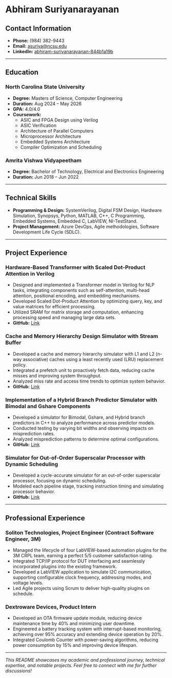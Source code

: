 # Abhiram Suriyanarayanan

## Contact Information
- **Phone:** (984) 382-9443  
- **Email:** asuriya@ncsu.edu  
- **LinkedIn:** [abhiram-suriyanarayanan-844b1a19b](https://www.linkedin.com/in/abhiram-suriyanarayanan-844b1a19b)  

---

## Education

### North Carolina State University
- **Degree:** Masters of Science, Computer Engineering  
- **Duration:** Aug 2024 – May 2026  
- **GPA:** 4.0/4.0  
- **Coursework:**  
  - ASIC and FPGA Design using Verilog  
  - ASIC Verification  
  - Architecture of Parallel Computers  
  - Microprocessor Architecture  
  - Embedded Systems Architecture  
  - Compiler Optimization and Scheduling  

### Amrita Vishwa Vidyapeetham
- **Degree:** Bachelor of Technology, Electrical and Electronics Engineering  
- **Duration:** Jun 2018 – Jun 2022  

---

## Technical Skills
- **Programming & Design:** SystemVerilog, Digital FSM Design, Hardware Simulation, Synopsys, Python, MATLAB, C++, C Programming, Embedded Systems, Embedded C, LabVIEW, NI-TestStand.  
- **Project Management:** Azure DevOps, Agile methodologies, Software Development Life Cycle (SDLC).  

---

## Project Experience

### Hardware-Based Transformer with Scaled Dot-Product Attention in Verilog
- Designed and implemented a Transformer model in Verilog for NLP tasks, integrating components such as self-attention, multi-head attention, positional encoding, and embedding mechanisms.  
- Developed Scaled Dot-Product Attention by optimizing query, key, and value matrices for efficient processing.  
- Utilized SRAM for matrix storage and computation, enhancing processing speed and managing large data sets.  
- **GitHub:** [Link](#)

### Cache and Memory Hierarchy Design Simulator with Stream Buffer
- Developed a cache and memory hierarchy simulator with L1 and L2 (n-way associative) caches using a least recently used (LRU) replacement policy.  
- Integrated a prefetch unit to proactively fetch data, reducing cache misses and improving system throughput.  
- Analyzed miss rate and access time trends to optimize system behavior.  
- **GitHub:** [Link](#)

### Implementation of a Hybrid Branch Predictor Simulator with Bimodal and Gshare Components
- Developed a simulator for Bimodal, Gshare, and Hybrid branch predictors in C++ to analyze performance across predictor models.  
- Conducted testing by varying bit widths and observing impacts on misprediction rates.  
- Analyzed misprediction patterns to determine optimal configurations.  
- **GitHub:** [Link](#)

### Simulator for Out-of-Order Superscalar Processor with Dynamic Scheduling
- Developed a cycle-accurate simulator for an out-of-order superscalar processor, focusing on dynamic scheduling.  
- Modeled each pipeline stage, tracking instruction timing and simulating processor behavior.  
- **GitHub:** [Link](#)

---

## Professional Experience

### Soliton Technologies, Project Engineer (Contract Software Engineer, 3M)
- Managed the lifecycle of four LabVIEW-based automation plugins for the 3M CRPL team, earning a perfect 5/5 customer satisfaction rating.  
- Integrated TCP/IP protocol for DUT interfacing and seamlessly incorporated plugins into the existing framework.  
- Developed a LabVIEW application to simulate I2C communication, supporting configurable clock frequency, addressing modes, and voltage levels.  
- Led Agile projects using Scrum to deliver high-quality plugins on schedule.  

### Dextroware Devices, Product Intern
- Developed an OTA firmware update module, reducing device maintenance time by 40% and minimizing user downtime.  
- Engineered a battery tracking system with interrupt-based monitoring, achieving over 95% accuracy and extending device operation by 20%.  
- Integrated Coulomb Counter with power-saving algorithms, reducing power consumption by 15% and improving device lifespan.  

---

*This README showcases my academic and professional journey, technical expertise, and notable projects. Feel free to connect with me for further discussions!*
